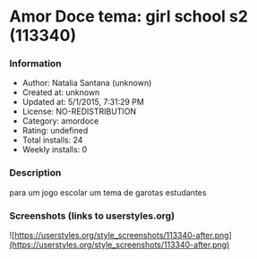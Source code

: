 # Amor Doce tema: girl school s2 (113340)

### Information
- Author: Natalia Santana (unknown)
- Created at: unknown
- Updated at: 5/1/2015, 7:31:29 PM
- License: NO-REDISTRIBUTION
- Category: amordoce
- Rating: undefined
- Total installs: 24
- Weekly installs: 0


### Description
para um jogo escolar um tema de garotas estudantes


### Screenshots (links to userstyles.org)
![https://userstyles.org/style_screenshots/113340-after.png](https://userstyles.org/style_screenshots/113340-after.png)


